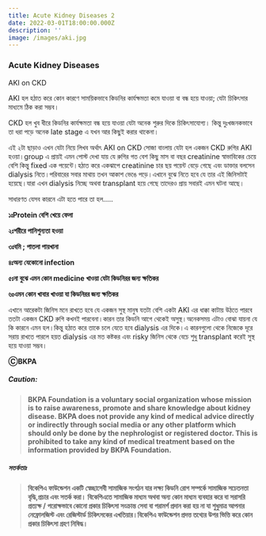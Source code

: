 ```yaml
---
title: Acute Kidney Diseases 2
date: 2022-03-01T18:00:00.000Z
description: ''
image: /images/aki.jpg
---
```

### **Acute Kidney Diseases**

AKI on CKD

AKI হল হঠাত করে কোন কারণে সাময়িকভাবে কিডনির কার্যক্ষমতা কমে যাওয়া বা বন্ধ হয়ে যাওয়া; যেটা চিকিৎসার মাধ্যমে ঠিক করা সম্ভব।

CKD হল খুব ধীরে কিডনির কার্যক্ষমতা বন্ধ হয়ে যাওয়া যেটা অনেক শুরুর দিকে চিকিৎসাযোগ্য। কিন্তু দুঃখজনকভাবে তা ধরা পড়ে অনেক late stage এ যখন আর কিছুই করার থাকেনা।

এই ২টা ছাড়াও এখন যেটা নিয়ে লিখব অর্থাৎ AKI on CKD সোজা বাংলায় যেটা হল একজন CKD রুগির AKI হওয়া।group এ প্রায়ই এমন পোস্ট দেখা যায় যে রুগির গত বেশ কিছু মাস বা বছর creatinine স্বাভাবিকের চেয়ে বেশি কিন্তু fixed এক পয়েন্টে।হঠাত করে একঝাপে creatinine চার ছয় পয়েন্ট বেড়ে গেছে এবং ডাক্তার বলসেন dialysis নিতে।পরিবারের সবার মাথায় তখন আকাশ ভেঙে পড়ে।এখানে বুঝে নিতে হবে যে তার এই জিনিসটাই হয়েছে।যারা এখন dialysis নিচ্ছে অথবা transplant হয়ে গেছে তাদেরও প্রায় সবারই এমন ঘটনা আছে।

সাধারণত যেসব কারনে এটা হতে পারে তা হল.....

**১ঃProtein বেশি খেয়ে ফেলা**

**২ঃশরীরে পানিশুন্যতা হওয়া**

**৩ঃবমি ; পাতলা পায়খানা**

**৪ঃঅন্য যেকোনো infection**

**৫ঃনা বুঝে এমন কোন medicine খাওয়া যেটা কিডনিরর জন্য ক্ষতিকর**

**৬ঃএমন কোন খাবার খাওয়া যা কিডনিরর জন্য ক্ষতিকর**

এখানে আরেকটা জিনিস মনে রাখতে হবে যে একজন সুস্থ মানুষ যতটা বেশি একটা AKI এর ধাক্কা কাটায় উঠতে পারবে ততটা একজন CKD রুগি কখনই পারবেনা।কারন তার কিডনি আগে থেকেই অসুস্থ।অনেকসময় এটাও বোঝা যায়না যে কি কারনে এমন হল।কিন্তু হঠাত করে তাকে চলে যেতে হবে dialysis এর দিকে।এ কারনগুলো থেকে নিজেকে দূরে সরায় রাখতে পারলে হয়ত dialysis এর মত কষ্টকর এবং risky জিনিস থেকে বেচে শুধু transplant করেই সুস্থ হয়ে যাওয়া সম্ভব।

**ⒸBKPA**

##### **Caution:**

> **BKPA Foundation is a voluntary social organization whose mission is to raise awareness, promote and share knowledge about kidney disease. BKPA does not provide any kind of medical advice directly or indirectly through social media or any other platform which should only be done by the nephrologist or registered doctor. This is prohibited to take any kind of medical treatment based on the information provided by BKPA Foundation.**

##### **সতর্কতাঃ**

> **বিকেপিএ ফাউন্ডেশন একটি স্বেচ্ছাসেবী সামাজিক সংগঠন যার লক্ষ্য কিডনি রোগ সম্পর্কে সামাজিক সচেতনতা বৃদ্ধি,প্রচার এবং সতর্ক করা। বিকেপিএতে সামাজিক মাধ্যম অথবা অন্য কোন মাধ্যম ব্যবহার করে বা সরাসরি প্রত্যক্ষ / পরোক্ষভাবে কোনো প্রকার চিকিৎসা সংক্রান্ত সেবা বা পরামর্শ প্রদান করা হয় না যা শুধুমাত্র আপনার নেফ্রোলজিস্ট এবং রেজিস্টার্ড চিকিৎসকের এখতিয়ার।বিকেপিএ ফাউন্ডেশন প্রদত্ত তথ্যের উপর ভিত্তি করে কোন প্রকার চিকিৎসা গ্রহণ নিষিদ্ধ।**
